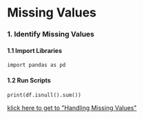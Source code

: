 # Missing Values
### 1. Identify Missing Values
#### 1.1 Import Libraries
    import pandas as pd
#### 1.2 Run Scripts
    print(df.isnull().sum())

[klick here to get to "Handling Missing Values"](https://github.com/tbgrun/machine_learning/blob/main/02%20-%20Data%20Wrangling/01%20-%20Handling%20Missing%20Values.md)

